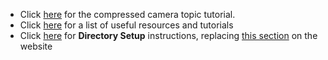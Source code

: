 
* Click [here](https://github.com/mmaz/neet/blob/master/compressed_camera_feeds.md) for the compressed camera topic tutorial.
* Click [here](https://github.com/mmaz/neet/blob/master/resources.md) for a list of useful resources and tutorials
* Click [here](https://github.com/mmaz/neet/blob/master/dirsetup.md) for **Directory Setup** instructions, replacing [this section](https://bwsi-uav.github.io/website/student_drone_setup.html#Directory-Setup) on the website


